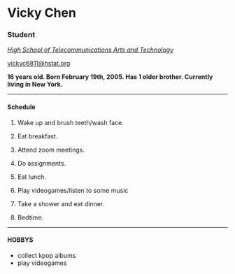 # Vicky Chen
### Student

[ _High School of Telecommunications Arts and Technology_ ]( https://www.hstat.org )

vickyc6811@hstat.org

**16 years old. Born February 19th, 2005. Has 1 older brother. Currently living in New York.**

---  

#### Schedule

1. Wake up and brush teeth/wash face.  

2. Eat breakfast.

3. Attend zoom meetings.

4. Do assignments.

5. Eat lunch.

6. Play videogames/listen to some music

7. Take a shower and eat dinner.

8. Bedtime. 


---  

#### HOBBYS

* collect kpop albums
* play videogames
